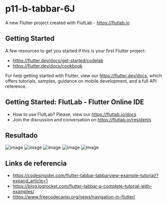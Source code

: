 # p11-b-tabbar-6J

A new Flutter project created with FlutLab - https://flutlab.io

## Getting Started

A few resources to get you started if this is your first Flutter project:

- https://flutter.dev/docs/get-started/codelab
- https://flutter.dev/docs/cookbook

For help getting started with Flutter, view our
https://flutter.dev/docs, which offers tutorials,
samples, guidance on mobile development, and a full API reference.

## Getting Started: FlutLab - Flutter Online IDE

- How to use FlutLab? Please, view our https://flutlab.io/docs
- Join the discussion and conversation on https://flutlab.io/residents

## Resultado
![image](https://github.com/aecortega/p11-b-tabbar-6J/assets/143548446/1b115861-b72b-4029-8fb6-c65b4a4a4c5f)
![image](https://github.com/aecortega/p11-b-tabbar-6J/assets/143548446/26cca48f-72b1-4dfe-9244-81ca353747bd)
![image](https://github.com/aecortega/p11-b-tabbar-6J/assets/143548446/65b852ae-33e4-465e-bca3-a06e43f03939)
![image](https://github.com/aecortega/p11-b-tabbar-6J/assets/143548446/4b42a4be-64c9-47c1-86f2-6b2ca5526e97)
![image](https://github.com/aecortega/p11-b-tabbar-6J/assets/143548446/d1345d1e-4e26-4452-a6ed-645c415e422f)

## Links de referencia
- https://codesinsider.com/flutter-tabbar-tabbarview-example-tutorial/?expand_article=1
- https://blog.logrocket.com/flutter-tabbar-a-complete-tutorial-with-examples/
- https://www.freecodecamp.org/news/navigation-in-flutter/

